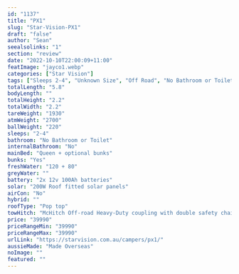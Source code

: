 ```yaml
---
id: "1137"
title: "PX1"
slug: "Star-Vision-PX1"
draft: "false"
author: "Sean"
seealsolinks: "1"
section: "review"
date: "2022-10-10T22:00:09+11:00"
featImage: "jayco1.webp"
categories: ["Star Vision"]
tags: ["Sleeps 2-4", "Unknown Size", "Off Road", "No Bathroom or Toilet", "Pop top", "Under 50k"]
totalLength: "5.8"
bodyLength: ""
totalHeight: "2.2"
totalWidth: "2.2"
tareWeight: "1930"
atmWeight: "2700"
ballWeight: "220"
sleeps: "2-4"
bathroom: "No Bathroom or Toilet"
internalBathroom: "No"
mainBed: "Queen + optional bunks"
bunks: "Yes"
freshWater: "120 + 80"
greyWater: ""
battery: "2x 12v 100Ah batteries"
solar: "200W Roof fitted solar panels"
airCon: "No"
hybrid: ""
roofType: "Pop top"
towHitch: "McHitch Off-road Heavy-Duty coupling with double safety chains"
price: "39990"
priceRangeMin: "39990"
priceRangeMax: "39990"
urlLink: "https://starvision.com.au/campers/px1/"
aussieMade: "Made Overseas"
noImage: ""
featured: ""
---
```

